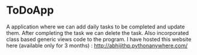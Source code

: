 # ToDoApp
A application where we can add daily tasks to be completed and update them. After completing the task we can delete the task. Also incorporated class based generic views code to the program.
I have hosted this website here (available only for 3 months) : http://abhijithp.pythonanywhere.com/

